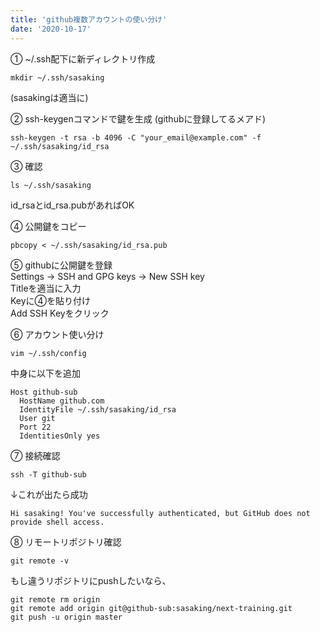 ```yaml
---
title: 'github複数アカウントの使い分け'
date: '2020-10-17'
---
```


① ~/.ssh配下に新ディレクトリ作成
```
mkdir ~/.ssh/sasaking
```
(sasakingは適当に)

② ssh-keygenコマンドで鍵を生成 (githubに登録してるメアド)
```
ssh-keygen -t rsa -b 4096 -C "your_email@example.com" -f ~/.ssh/sasaking/id_rsa
```

③ 確認
```
ls ~/.ssh/sasaking
```
id_rsaとid_rsa.pubがあればOK

④ 公開鍵をコピー
```
pbcopy < ~/.ssh/sasaking/id_rsa.pub
```

⑤ githubに公開鍵を登録  
Settings → SSH and GPG keys → New SSH key  
Titleを適当に入力  
Keyに④を貼り付け  
Add SSH Keyをクリック

⑥ アカウント使い分け
```
vim ~/.ssh/config
```

中身に以下を追加
```
Host github-sub
  HostName github.com
  IdentityFile ~/.ssh/sasaking/id_rsa
  User git
  Port 22
  IdentitiesOnly yes
```

⑦ 接続確認
```
ssh -T github-sub
```
↓これが出たら成功
```
Hi sasaking! You've successfully authenticated, but GitHub does not provide shell access.
```
⑧ リモートリポジトリ確認
```
git remote -v
```

もし違うリポジトリにpushしたいなら、
```
git remote rm origin
git remote add origin git@github-sub:sasaking/next-training.git
git push -u origin master
```